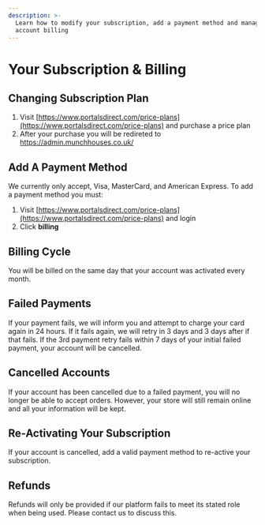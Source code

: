 ```yaml
---
description: >-
  Learn how to modify your subscription, add a payment method and manage your
  account billing
---
```


# Your Subscription & Billing

## Changing Subscription Plan

1. Visit [https://www.portalsdirect.com/price-plans](https://www.portalsdirect.com/price-plans) and purchase a price plan 
2. After your purchase you will be redireted to https://admin.munchhouses.co.uk/

## Add A Payment Method

We currently only accept, Visa, MasterCard, and American Express. To add a payment method you must:

1. Visit [https://www.portalsdirect.com/price-plans](https://www.portalsdirect.com/price-plans) and login
2. Click **billing** 
## Billing Cycle

You will be billed on the same day that your account was activated every month.

## Failed Payments

If your payment fails, we will inform you and attempt to charge your card again in 24 hours. If it fails again, we will retry in 3 days and 3 days after if that fails. If the 3rd payment retry fails within 7 days of your initial failed payment, your account will be cancelled.

## Cancelled Accounts

If your account has been cancelled due to a failed payment, you will no longer be able to accept orders. However, your store will still remain online and all your information will be kept.

## Re-Activating Your Subscription

If your account is cancelled, add a valid payment method to re-active your subscription.

## Refunds

Refunds will only be provided if our platform fails to meet its stated role when being used. Please contact us to discuss this.

